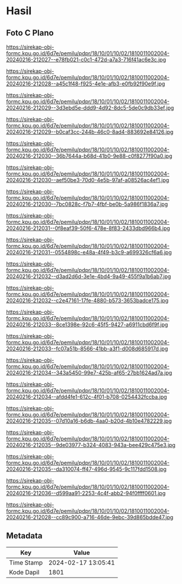 # Hasil

## Foto C Plano

https://sirekap-obj-formc.kpu.go.id/6d7e/pemilu/pdpr/18/10/01/10/02/1810011002004-20240216-212027--e78fb021-c0c1-472d-a7a3-716f41ac6e3c.jpg

https://sirekap-obj-formc.kpu.go.id/6d7e/pemilu/pdpr/18/10/01/10/02/1810011002004-20240216-212028--a45c1f48-f925-4e1e-afb3-e0fb92f90e9f.jpg

https://sirekap-obj-formc.kpu.go.id/6d7e/pemilu/pdpr/18/10/01/10/02/1810011002004-20240216-212029--3d3ebd5e-ddd9-4d92-8dc5-5de0c9db33ef.jpg

https://sirekap-obj-formc.kpu.go.id/6d7e/pemilu/pdpr/18/10/01/10/02/1810011002004-20240216-212029--b0caf3cc-244b-46c0-8ad4-883692e84126.jpg

https://sirekap-obj-formc.kpu.go.id/6d7e/pemilu/pdpr/18/10/01/10/02/1810011002004-20240216-212030--36b7644a-b68d-41b0-9e88-c0f8277f90a0.jpg

https://sirekap-obj-formc.kpu.go.id/6d7e/pemilu/pdpr/18/10/01/10/02/1810011002004-20240216-212030--aef50be3-70d0-4e5b-97af-a08526ac4ef1.jpg

https://sirekap-obj-formc.kpu.go.id/6d7e/pemilu/pdpr/18/10/01/10/02/1810011002004-20240216-212030--7bc0828c-f7b7-4fbf-be0b-5a986f1836a7.jpg

https://sirekap-obj-formc.kpu.go.id/6d7e/pemilu/pdpr/18/10/01/10/02/1810011002004-20240216-212031--0f8eaf39-50f6-478e-8f83-2433dbd966b4.jpg

https://sirekap-obj-formc.kpu.go.id/6d7e/pemilu/pdpr/18/10/01/10/02/1810011002004-20240216-212031--0554898c-e48a-4f49-b3c9-a699326cf6a6.jpg

https://sirekap-obj-formc.kpu.go.id/6d7e/pemilu/pdpr/18/10/01/10/02/1810011002004-20240216-212032--d3ad2d6d-3e1e-4bd4-9a49-455f9a1b6ab7.jpg

https://sirekap-obj-formc.kpu.go.id/6d7e/pemilu/pdpr/18/10/01/10/02/1810011002004-20240216-212032--c2e47161-17fe-4880-b573-3653badce175.jpg

https://sirekap-obj-formc.kpu.go.id/6d7e/pemilu/pdpr/18/10/01/10/02/1810011002004-20240216-212033--8ce1398e-92c6-45f5-9427-a6911cbd6f9f.jpg

https://sirekap-obj-formc.kpu.go.id/6d7e/pemilu/pdpr/18/10/01/10/02/1810011002004-20240216-212033--fc07a51b-8566-41bb-a3f1-d008d685917d.jpg

https://sirekap-obj-formc.kpu.go.id/6d7e/pemilu/pdpr/18/10/01/10/02/1810011002004-20240216-212034--343a5450-99e7-425b-af65-27bb1624ad7a.jpg

https://sirekap-obj-formc.kpu.go.id/6d7e/pemilu/pdpr/18/10/01/10/02/1810011002004-20240216-212034--afdd4fe1-612c-4f01-b708-0254432fccba.jpg

https://sirekap-obj-formc.kpu.go.id/6d7e/pemilu/pdpr/18/10/01/10/02/1810011002004-20240216-212035--07d10a16-b6db-4aa0-b20d-4b10e4782229.jpg

https://sirekap-obj-formc.kpu.go.id/6d7e/pemilu/pdpr/18/10/01/10/02/1810011002004-20240216-212035--9de03977-b324-4083-943a-bee429c475e3.jpg

https://sirekap-obj-formc.kpu.go.id/6d7e/pemilu/pdpr/18/10/01/10/02/1810011002004-20240216-212035--da310074-ff47-496d-9545-9c117fdd1508.jpg

https://sirekap-obj-formc.kpu.go.id/6d7e/pemilu/pdpr/18/10/01/10/02/1810011002004-20240216-212036--d599aa91-2253-4c4f-abb2-94f0ffff0601.jpg

https://sirekap-obj-formc.kpu.go.id/6d7e/pemilu/pdpr/18/10/01/10/02/1810011002004-20240216-212028--cc89c900-a716-46de-9ebc-39d865bdde47.jpg


## Metadata

| Key        | Value               |
| ---------- | ------------------- |
| Time Stamp | 2024-02-17 13:05:41 |
| Kode Dapil | 1801                |




